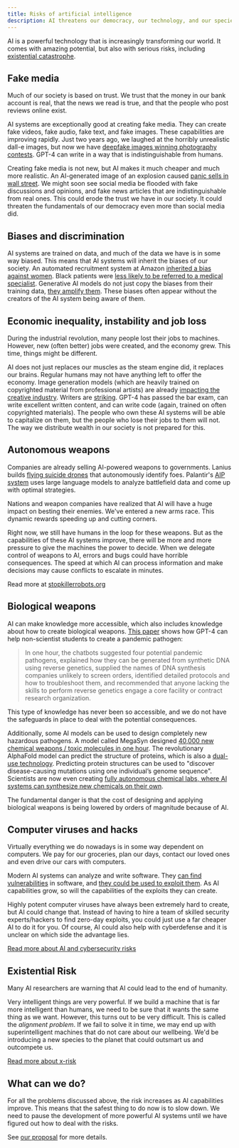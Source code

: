 ```yaml
---
title: Risks of artificial intelligence
description: AI threatens our democracy, our technology, and our species.
---
```


AI is a powerful technology that is increasingly transforming our world.
It comes with amazing potential, but also with serious risks, including [existential catastrophe](/xrisk).

## Fake media

Much of our society is based on trust. We trust that the money in our bank account is real, that the news we read is true, and that the people who post reviews online exist.

AI systems are exceptionally good at creating fake media. They can create fake videos, fake audio, fake text, and fake images.
These capabilities are improving rapidly.
Just two years ago, we laughed at the horribly unrealistic dall-e images, but now we have [deepfake images winning photography contests](https://www.theguardian.com/technology/2023/apr/17/photographer-admits-prize-winning-image-was-ai-generated).
GPT-4 can write in a way that is indistinguishable from humans.

Creating fake media is not new, but AI makes it much cheaper and much more realistic.
An AI-generated image of an explosion caused [panic sells in wall street](https://www.euronews.com/next/2023/05/23/fake-news-about-an-explosion-at-the-pentagon-spreads-on-verified-accounts-on-twitter).
We might soon see social media be flooded with fake discussions and opinions, and fake news articles that are indistinguishable from real ones.
This could erode the trust we have in our society.
It could threaten the fundamentals of our democracy even more than social media did.

## Biases and discrimination

AI systems are trained on data, and much of the data we have is in some way biased.
This means that AI systems will inherit the biases of our society.
An automated recruitment system at Amazon [inherited a bias against women](https://www.reuters.com/article/us-amazon-com-jobs-automation-insight-idUSKCN1MK08G).
Black patients were [less likely to be referred to a medical specialist](https://www.science.org/doi/full/10.1126/science.aax2342).
Generative AI models do not just copy the biases from their training data, [they amplify them](https://www.bloomberg.com/graphics/2023-generative-ai-bias/).
These biases often appear without the creators of the AI system being aware of them.

## Economic inequality, instability and job loss

During the industrial revolution, many people lost their jobs to machines.
However, new (often better) jobs were created, and the economy grew.
This time, things might be different.

AI does not just replaces our muscles as the steam engine did, it replaces our brains.
Regular humans may not have anything left to offer the economy.
Image generation models (which are heavily trained on copyrighted material from professional artists) are already [impacting the creative industry](https://cointelegraph.com/news/artists-face-a-choice-with-ai-adapt-or-become-obsolete).
Writers are [striking](https://www.newscientist.com/article/2373382-why-use-of-ai-is-a-major-sticking-point-in-the-ongoing-writers-strike/).
GPT-4 has passed the bar exam, can write excellent written content, and can write code (again, trained on often copyrighted materials).
The people who own these AI systems will be able to capitalize on them, but the people who lose their jobs to them will not.
The way we distribute wealth in our society is not prepared for this.

## Autonomous weapons

Companies are already selling AI-powered weapons to governments.
Lanius builds [flying suicide drones](https://www.youtube.com/watch?v%253DG7yIzY1BxuI%2526t%253D1s) that autonomously identify foes.
Palantir's [AIP system](https://elbitsystems.com/product/lanius/) uses large language models to analyze battlefield data and come up with optimal strategies.

Nations and weapon companies have realized that AI will have a huge impact on besting their enemies.
We've entered a new arms race.
This dynamic rewards speeding up and cutting corners.

Right now, we still have humans in the loop for these weapons.
But as the capabilities of these AI systems improve, there will be more and more pressure to give the machines the power to decide.
When we delegate control of weapons to AI, errors and bugs could have horrible consequences.
The speed at which AI can process information and make decisions may cause conflicts to escalate in minutes.

Read more at [stopkillerrobots.org](https://www.stopkillerrobots.org/military-and-killer-robots/)

## Biological weapons

AI can make knowledge more accessible, which also includes knowledge about how to create biological weapons. [This paper](https://arxiv.org/abs/2306.03809) shows how GPT-4 can help non-scientist students to create a pandemic pathogen:

> In one hour, the chatbots suggested four potential pandemic pathogens, explained how they can be generated from synthetic DNA using reverse genetics, supplied the names of DNA synthesis companies unlikely to screen orders, identified detailed protocols and how to troubleshoot them, and recommended that anyone lacking the skills to perform reverse genetics engage a core facility or contract research organization.

This type of knowledge has never been so accessible, and we do not have the safeguards in place to deal with the potential consequences.

Additionally, some AI models can be used to design completely new hazardous pathogens.
A model called MegaSyn designed [40,000 new chemical weapons / toxic molecules in one hour](https://www.theverge.com/2022/3/17/22983197/ai-new-possible-chemical-weapons-generative-models-vx).
The revolutionary AlphaFold model can predict the structure of proteins, which is also a [dual-use technology](https://unicri.it/sites/default/files/2021-12/21_dual_use.pdf).
Predicting protein structures can be used to "discover disease-causing mutations using one individual’s genome sequence".
Scientists are now even creating [fully autonomous chemical labs, where AI systems can synthesize new chemicals on their own](https://twitter.com/andrewwhite01/status/1670794000398184451).

The fundamental danger is that the cost of designing and applying biological weapons is being lowered by orders of magnitude because of AI.

## Computer viruses and hacks

Virtually everything we do nowadays is in some way dependent on computers.
We pay for our groceries, plan our days, contact our loved ones and even drive our cars with computers.

Modern AI systems can analyze and write software.
They [can find vulnerabilities](https://betterprogramming.pub/i-used-gpt-3-to-find-213-security-vulnerabilities-in-a-single-codebase-cc3870ba9411) in software, and [they could be used to exploit them](https://blog.checkpoint.com/2023/03/15/check-point-research-conducts-initial-security-analysis-of-chatgpt4-highlighting-potential-scenarios-for-accelerated-cybercrime/).
As AI capabilities grow, so will the capabilities of the exploits they can create.

Highly potent computer viruses have always been extremely hard to create, but AI could change that.
Instead of having to hire a team of skilled security experts/hackers to find zero-day exploits, you could just use a far cheaper AI to do it for you. Of course, AI could also help with cyberdefense and it is unclear on which side the advantage lies.

[Read more about AI and cybersecurity risks](/cybersecurity-risks)

## Existential Risk

Many AI researchers are warning that AI could lead to the end of humanity.

Very intelligent things are very powerful.
If we build a machine that is far more intelligent than humans, we need to be sure that it wants the same thing as we want.
However, this turns out to be very difficult.
This is called the _alignment problem_.
If we fail to solve it in time, we may end up with superintelligent machines that do not care about our wellbeing.
We'd be introducing a new species to the planet that could outsmart us and outcompete us.

[Read more about x-risk](/xrisk)

## What can we do?

For all the problems discussed above, the risk increases as AI capabilities improve.
This means that the safest thing to do now is to slow down.
We need to pause the development of more powerful AI systems until we have figured out how to deal with the risks.

See [our proposal](/proposal) for more details.
